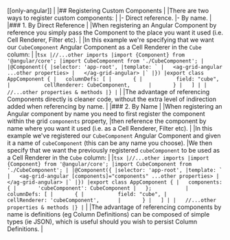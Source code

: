 [[only-angular]]
|
|## Registering Custom Components
|
|There are two ways to register custom components:
|
|- Direct reference.
|- By name.
|
|### 1. By Direct Reference
|
|When registering an Angular Component by reference you simply pass the Component to the place you want it used (i.e. Cell Renderer, Filter etc).
|
|In this example we're specifying that we want our `CubeComponent` Angular Component as a Cell Renderer in the `Cube` column:
|
|```tsx
|//...other imports
|import {Component} from '@angular/core';
|import CubeComponent from './CubeComponent';
|
|@Component({
|selector: 'app-root',
|template: `
|   <ag-grid-angular ...other properties>
|   </ag-grid-angular>
|`
|})
|export class AppComponent {
|   columnDefs: [
|       {
|           field: "cube",
|           cellRenderer: CubeComponent,     
|       }
|   ]
|
|   //...other properties & methods
|}
|```
|
|The advantage of referencing Components directly is cleaner code, without the extra level of indirection added when referencing by name.
|
|### 2. By Name
|
|When registering an Angular component by name you need to first register the component within the grid `components` property,
|then reference the component by name where you want it used (i.e. as a Cell Renderer, Filter etc).
|
|In this example we've registered our `CubeComponent` Angular Component and given it a name of `cubeComponent` (this can be any name you choose).
|We then specify that we want the previously registered `cubeComponent` to be used as a Cell Renderer in the `Cube` column:
|
|```tsx
|//...other imports
|import {Component} from '@angular/core';
|import CubeComponent from './CubeComponent';
|
|@Component({
|selector: 'app-root',
|template: `
|   <ag-grid-angular [components]="components" ...other properties>
|   </ag-grid-angular>
|`
|})
|export class AppComponent {
|   components: {
|       'cubeComponent': CubeComponent
|   };          
|   columnDefs: [
|       {
|           field: "cube",
|           cellRenderer: 'cubeComponent',     
|       }
|   ]
|
|   //...other properties & methods
|}
|```
|
|The advantage of referencing components by name is definitions (eg Column Definitions) can be composed of simple types (ie JSON), which is useful should you wish to persist Column Definitions.
|

